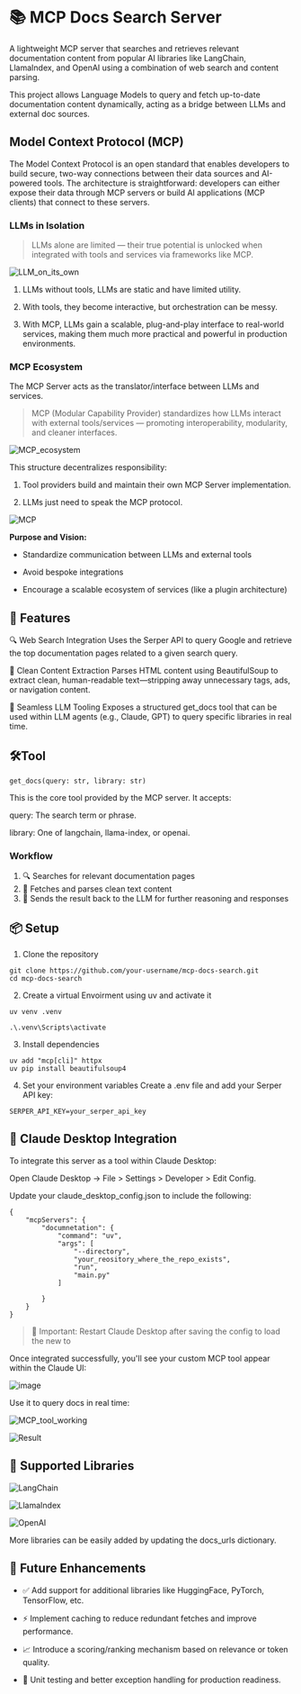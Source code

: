 # 📚 MCP Docs Search Server

A lightweight MCP server that searches and retrieves relevant documentation content from popular AI libraries like LangChain, LlamaIndex, and OpenAI using a combination of web search and content parsing.

This project allows Language Models to query and fetch up-to-date documentation content dynamically, acting as a bridge between LLMs and external doc sources.

## Model Context Protocol (MCP)
The Model Context Protocol is an open standard that enables developers to build secure, two-way connections between their data sources and AI-powered tools. The architecture is straightforward: developers can either expose their data through MCP servers or build AI applications (MCP clients) that connect to these servers.

 ### LLMs in Isolation

> LLMs alone are limited — their true potential is unlocked when integrated with tools and services via frameworks like MCP.


![LLM_on_its_own](https://github.com/user-attachments/assets/a27664b7-ab6f-41e8-ad2e-08d710fa12f7)

1.  LLMs without tools, LLMs are static and have limited utility.

2. With tools, they become interactive, but orchestration can be messy.

3. With MCP, LLMs gain a scalable, plug-and-play interface to real-world services, making them much more practical and powerful in production environments.


### MCP Ecosystem


The MCP Server acts as the translator/interface between LLMs and services.

> MCP (Modular Capability Provider) standardizes how LLMs interact with external tools/services — promoting interoperability, modularity, and cleaner interfaces.


![MCP_ecosystem](https://github.com/user-attachments/assets/f493ccd3-6746-49a3-9b1a-7ef13d8fa45b)



This structure decentralizes responsibility:

1. Tool providers build and maintain their own MCP Server implementation.

2. LLMs just need to speak the MCP protocol.

![MCP](https://github.com/user-attachments/assets/1046aca4-c86d-4664-ac03-868bd4b9a5bf)


**Purpose and Vision:**

- Standardize communication between LLMs and external tools

- Avoid bespoke integrations

- Encourage a scalable ecosystem of services (like a plugin architecture)


## 🚀 Features

🔍 Web Search Integration
Uses the Serper API to query Google and retrieve the top documentation pages related to a given search query.

🧹 Clean Content Extraction
Parses HTML content using BeautifulSoup to extract clean, human-readable text—stripping away unnecessary tags, ads, or navigation content.

🤖 Seamless LLM Tooling
Exposes a structured get_docs tool that can be used within LLM agents (e.g., Claude, GPT) to query specific libraries in real time.


## 🛠️Tool

`get_docs(query: str, library: str)`

This is the core tool provided by the MCP server.
It accepts:

query: The search term or phrase.

library: One of langchain, llama-index, or openai.

### Workflow
1. 🔍 Searches for relevant documentation pages
2. 📄 Fetches and parses clean text content
3. 🧠 Sends the result back to the LLM for further reasoning and responses


## 📦 Setup

1. Clone the repository
```
git clone https://github.com/your-username/mcp-docs-search.git
cd mcp-docs-search
```
2. Create a virtual Envoirment using uv and activate it

```
uv venv .venv

.\.venv\Scripts\activate
```


3. Install dependencies
```
uv add "mcp[cli]" httpx
uv pip install beautifulsoup4
```

4. Set your environment variables Create a .env file and add your Serper API key:
```
SERPER_API_KEY=your_serper_api_key
```

## 🧩 Claude Desktop Integration

To integrate this server as a tool within Claude Desktop:

Open Claude Desktop → File > Settings > Developer > Edit Config.

Update your claude_desktop_config.json to include the following:


```
{
    "mcpServers": {
        "documnetation": {
            "command": "uv",
            "args": [
                "--directory",
                "your_reository_where_the_repo_exists",
                "run",
                "main.py"
            ]

        }
    }
}
```


> 🔁 Important: Restart Claude Desktop after saving the config to load the new to

Once integrated successfully, you'll see your custom MCP tool appear within the Claude UI:


![image](https://github.com/user-attachments/assets/3a855889-c04c-49f1-a69a-61c3fdf9f1e8)


Use it to query docs in real time:

![MCP_tool_working](https://github.com/user-attachments/assets/5790241b-d94f-4fd9-ad26-cafd30933ca9)


![Result](https://github.com/user-attachments/assets/65f4e0ce-0e99-4646-b029-464b3438839e)


## 🧰 Supported Libraries

![LangChain](https://img.shields.io/badge/LangChain-000000?style=for-the-badge&logo=chainlink&logoColor=white)

![LlamaIndex](https://img.shields.io/badge/LlamaIndex-8E44AD?style=for-the-badge&logo=llama&logoColor=white)

![OpenAI](https://img.shields.io/badge/OpenAI-412991?style=for-the-badge&logo=openai&logoColor=white)

More libraries can be easily added by updating the docs_urls dictionary.


## 🧠 Future Enhancements

- ✅ Add support for additional libraries like HuggingFace, PyTorch, TensorFlow, etc.

- ⚡ Implement caching to reduce redundant fetches and improve performance.

- 📈 Introduce a scoring/ranking mechanism based on relevance or token quality.

- 🧪 Unit testing and better exception handling for production readiness.
